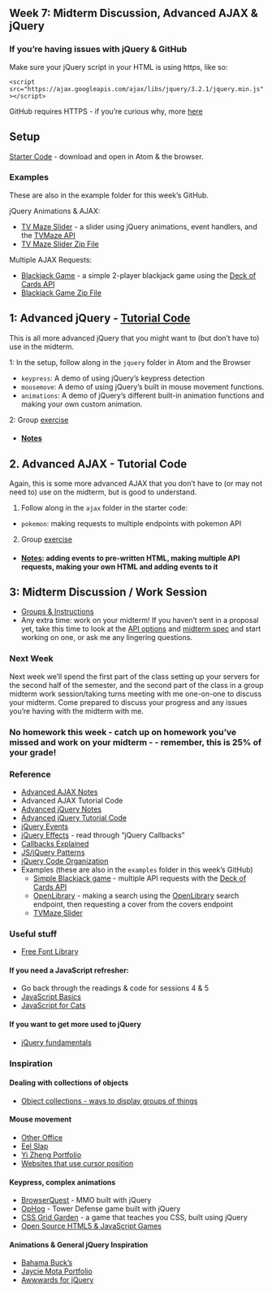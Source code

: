 ## Week 7: Midterm Discussion, Advanced AJAX & jQuery


### If you’re having issues with jQuery & GitHub

Make sure your jQuery script in your HTML is using https, like so:

`<script src="https://ajax.googleapis.com/ajax/libs/jquery/3.2.1/jquery.min.js"></script>
`

GitHub requires HTTPS - if you’re curious why, more [here](https://www.cloudflare.com/learning/ssl/why-is-http-not-secure/)


## Setup

[Starter Code](https://drive.google.com/file/d/1oPoBxyGZueCFyzK7bKvJupmdDP4uo8S4/view?usp=sharing) - download and open in Atom & the browser.


### Examples

These are also in the example folder for this week’s GitHub.

jQuery Animations & AJAX:  
- [TV Maze Slider](https://brondle.github.io/web-production-2/week7/examples/tvmaze-slider/) - a slider using jQuery animations, event handlers, and the [TVMaze API](https://www.tvmaze.com/api)
- [TV Maze Slider Zip File](https://drive.google.com/file/d/1wbr-3GtMXN3rZFdI8KGEmwuJzPLBs9Kd/view?usp=sharing)  

Multiple AJAX Requests:
- [Blackjack Game](https://brondle.github.io/web-production-2/week7/examples/deck_of_cards/) - a simple 2-player blackjack game using the [Deck of Cards API](https://deckofcardsapi.com/)
- [Blackjack Game Zip File](https://drive.google.com/file/d/10q9ENZQJo0NhihMCBIoGk5J7cV4VD0Q0/view?usp=sharing) 






## 1: Advanced jQuery - [Tutorial Code](https://drive.google.com/file/d/1bWAbonfRTuLWfeHcauUX0CM5KBwiT8ue/view?usp=sharing)

This is all more advanced jQuery that you might want to (but don’t have to) use in the midterm.

1: In the setup, follow along in the `jquery` folder in Atom and the Browser

  - `keypress`: A demo of using jQuery’s keypress detection
  - `mousemove`: A demo of using jQuery’s built in mouse movement functions.
  - `animations`: A demo of jQuery’s different built-in animation functions and making your own custom animation.

2: Group [exercise](jquery_exercise.md)

- #### [Notes](advanced_jquery.md)


## 2. Advanced AJAX - Tutorial Code

Again, this is some more advanced AJAX that you don’t have to (or may not need to) use on the midterm, but is good to understand.

1. Follow along in the `ajax` folder in the starter code:
- `pokemon`: making requests to multiple endpoints with pokemon API

2. Group [exercise](ajax_exercise.md)

- #### [Notes](advanced_ajax.md): adding events to pre-written HTML, making multiple API requests, making your own HTML and adding events to it

## 3: Midterm Discussion / Work Session

- [Groups & Instructions](https://docs.google.com/document/d/1P2D6cAk7hymINpG8lRXpKRgsFMRnJeF3R4s4_j8SdlA/edit?usp=sharing)
- Any extra time: work on your midterm! If you haven’t sent in a proposal yet, take this time to look at the [API options](week6/apis.md) and [midterm spec](week6/midterm.md) and start working on one, or ask me any lingering questions.


### Next Week

Next week we’ll spend the first part of the class setting up your servers for the second half of the semester, and the second part of the class in a group midterm work session/taking turns meeting with me one-on-one to discuss your midterm. Come prepared to discuss your progress and any issues you’re having with the midterm with me.


### No homework this week - catch up on homework you’ve missed and work on your midterm - - remember, this is 25% of your grade!


### Reference
- [Advanced AJAX Notes](advanced_ajax.md)
- Advanced AJAX Tutorial Code
- [Advanced jQuery Notes](advanced_jquery.md)
- [Advanced jQuery Tutorial Code](https://drive.google.com/file/d/1bWAbonfRTuLWfeHcauUX0CM5KBwiT8ue/view?usp=sharing)
- [jQuery Events](https://www.w3schools.com/jquery/jquery_events.asp)
- [jQuery Effects](https://www.w3schools.com/jquery/jquery_hide_show.asp) - read through “jQuery Callbacks”
- [Callbacks Explained](https://javascript.info/callbacks)
- [JS/jQuery Patterns](http://shichuan.github.io/javascript-patterns/)
- [jQuery Code Organization](https://learn.jquery.com/code-organization/concepts/)
- Examples (these are also in the `examples` folder in this week’s GitHub)
  - [Simple Blackjack game](https://drive.google.com/file/d/10q9ENZQJo0NhihMCBIoGk5J7cV4VD0Q0/view?usp=sharing) - multiple API requests with the [Deck of Cards API](https://deckofcardsapi.com/)
  - [OpenLibrary](https://drive.google.com/file/d/1SChwrZnDBBDAtp5F6m7FSBAqhwE6uD6G/view?usp=sharing) - making a search using the [OpenLibrary](https://openlibrary.org/developers/api) search endpoint, then requesting a cover from the covers endpoint
  - [TVMaze Slider](https://drive.google.com/file/d/1wbr-3GtMXN3rZFdI8KGEmwuJzPLBs9Kd/view?usp=sharing)

### Useful stuff
- [Free Font Library](https://typotheque.luuse.fun/)

#### If you need a JavaScript refresher:

- Go back through the readings & code for sessions 4 & 5
- [JavaScript Basics](http://jqfundamentals.com/chapter/javascript-basics)
- [JavaScript for Cats](http://jsforcats.com/)

#### If you want to get more used to jQuery

- [jQuery fundamentals](http://jqfundamentals.com/)

### Inspiration
#### Dealing with collections of objects
- [Object collections - ways to display groups of things](https://www.are.na/agnes-cameron/web-object-collections)
#### Mouse movement
- [Other Office](https://otheroffice.net/)
- [Eel Slap](http://eelslap.com/)
- [Yi Zheng Portfolio](https://www.yiii.info/)
- [Websites that use cursor position](https://www.are.na/agnes-cameron/web-sites-that-use-cursor-position)
#### Keypress, complex animations
- [BrowserQuest](https://browserquest.herokuapp.com/) - MMO built with jQuery
- [OpHog](https://ophog.bot.land/) - Tower Defense game built with jQuery
- [CSS Grid Garden](https://cssgridgarden.com/) - a game that teaches you CSS, built using jQuery
- [Open Source HTML5 & JavaScript Games](https://www.edopedia.com/blog/open-source-html5-and-javascript-games/)
#### Animations & General jQuery Inspiration
- [Bahama Buck’s](https://bahamabucks.com/)
- [Jaycie Mota Portfolio](https://byjayciemota.com/)
- [Awwwards for jQuery](https://www.awwwards.com/websites/jquery/)
